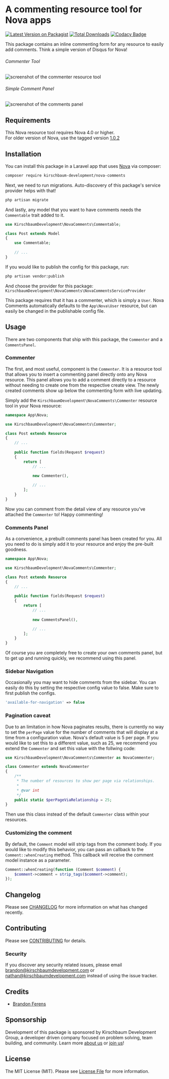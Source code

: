 # A commenting resource tool for Nova apps

[![Latest Version on Packagist](https://img.shields.io/packagist/v/kirschbaum-development/nova-comments.svg)](https://packagist.org/packages/kirschbaum-development/nova-comments)
[![Total Downloads](https://img.shields.io/packagist/dt/kirschbaum-development/nova-comments.svg)](https://packagist.org/packages/kirschbaum-development/nova-comments)
[![Codacy Badge](https://api.codacy.com/project/badge/Grade/d3cc58ebefe2480da123f95d43ce1fcc)](https://app.codacy.com/app/Kirschbaum/nova-comments?utm_source=github.com&utm_medium=referral&utm_content=kirschbaum-development/nova-comments&utm_campaign=Badge_Grade_Dashboard)

This package contains an inline commenting form for any resource to easily add comments. Think a simple version of Disqus for Nova!

###### Commenter Tool
![screenshot of the commenter resource tool](https://raw.githubusercontent.com/kirschbaum-development/nova-comments/master/screenshots/commenter.png)

###### Simple Comment Panel
![screenshot of the comments panel](https://raw.githubusercontent.com/kirschbaum-development/nova-comments/master/screenshots/comments-panel.png)

## Requirements

This Nova resource tool requires Nova 4.0 or higher.  
For older version of Nova, use the tagged version [1.0.2](https://github.com/kirschbaum-development/nova-comments/releases/tag/1.0.2)

## Installation

You can install this package in a Laravel app that uses [Nova](https://nova.laravel.com) via composer:

```bash
composer require kirschbaum-development/nova-comments
```

Next, we need to run migrations. Auto-discovery of this package's service provider helps with that!

```bash
php artisan migrate
```

And lastly, any model that you want to have comments needs the `Commentable` trait added to it.

```php
use KirschbaumDevelopment\NovaComments\Commentable;

class Post extends Model
{
    use Commentable;
    
    // ...
}
```

If you would like to publish the config for this package, run:

```bash
php artisan vendor:publish
```
And choose the provider for this package: `KirschbaumDevelopment\NovaComments\NovaCommentsServiceProvider`

This package requires that it has a commenter, which is simply a `User`. Nova Comments automatically defaults to the `App\Nova\User` resource, but can easily be changed in the publishable config file.

## Usage

There are two components that ship with this package, the `Commenter` and a `CommentsPanel`.

### Commenter

The first, and most useful, component is the `Commenter`. It is a resource tool that allows you to insert a commenting panel directly onto any Nova resource. This panel allows you to add a comment directly to a resource without needing to create one from the respective create view. The newly created comments show up below the commenting form with live updating.

Simply add the `KirschbaumDevelopment\NovaComments\Commenter` resource tool in your Nova resource:

```php
namespace App\Nova;

use KirschbaumDevelopment\NovaComments\Commenter;

class Post extends Resource
{
    // ...
    
    public function fields(Request $request)
    {
        return [
            // ...
            
            new Commenter(),

            // ...
        ];
    }
}
```

Now you can comment from the detail view of any resource you've attached the `Commenter` to! Happy commenting!

### Comments Panel

As a convenience, a prebuilt comments panel has been created for you. All you need to do is simply add it to your resource and enjoy the pre-built goodness.

```php
namespace App\Nova;

use KirschbaumDevelopment\NovaComments\Commenter;

class Post extends Resource
{
    // ...
    
    public function fields(Request $request)
    {
        return [
            // ...
            
            new CommentsPanel(),

            // ...
        ];
    }
}
```

Of course you are completely free to create your own comments panel, but to get up and running quickly, we recommend using this panel.

### Sidebar Navigation

Occasionally you may want to hide comments from the sidebar. You can easily do this by setting the respective config value to false. Make sure to first publish the configs.

```php
'available-for-navigation' => false
```

### Pagination caveat

Due to an limitation in how Nova paginates results, there is currently no way to set the `perPage` value for the number of comments that will display at a time from a configuration value. Nova's default value is 5 per page. If you would like to set this to a different value, such as 25, we recommend you extend the `Commenter` and set this value with the follwing code:

```php
use KirschbaumDevelopment\NovaComments\Commenter as NovaCommenter;

class Commenter extends NovaCommenter
{
    /**
     * The number of resources to show per page via relationships.
     *
     * @var int
     */
    public static $perPageViaRelationship = 25;
}
```

Then use this class instead of the default `Commenter` class within your resources.

### Customizing the comment

By default, the `Comment` model will strip tags from the comment body. If you would like to modify this behavior, you can pass an callback to the `Comment::whenCreating` method. This callback will receive the comment model instance as a parameter.

```php
Comment::whenCreating(function (Comment $comment) {
    $comment->comment = strip_tags($comment->comment);
});
```

## Changelog

Please see [CHANGELOG](CHANGELOG.md) for more information on what has changed recently.

## Contributing

Please see [CONTRIBUTING](CONTRIBUTING.md) for details.

### Security

If you discover any security related issues, please email brandon@kirschbaumdevelopment.com or nathan@kirschbaumdevelopment.com instead of using the issue tracker.

## Credits

- [Brandon Ferens](https://github.com/brandonferens)

## Sponsorship

Development of this package is sponsored by Kirschbaum Development Group, a developer driven company focused on problem solving, team building, and community. Learn more [about us](https://kirschbaumdevelopment.com) or [join us](https://careers.kirschbaumdevelopment.com)!

## License

The MIT License (MIT). Please see [License File](LICENSE.md) for more information.
